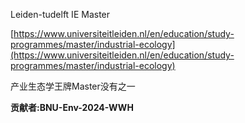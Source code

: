 Leiden-tudelft IE Master

[https://www.universiteitleiden.nl/en/education/study-programmes/master/industrial-ecology](https://www.universiteitleiden.nl/en/education/study-programmes/master/industrial-ecology)

产业生态学王牌Master没有之一

**贡献者:BNU-Env-2024-WWH**